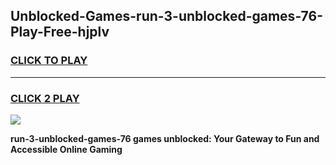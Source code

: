 
## Unblocked-Games-run-3-unblocked-games-76-Play-Free-hjplv
<h3>
<a href="https://premium76.site?title=run-3-unblocked-games-76&ref=10A">CLICK TO PLAY</a></h3>
<hr>

<h3>
<a href="https://premium76.site?title=run-3-unblocked-games-76&ref=10A">CLICK 2 PLAY</a>
  
</h3>

<a href="https://premium76.site?title=run-3-unblocked-games-76&ref=10A"><img src="https://clearcache.store/games.png"></a>


**run-3-unblocked-games-76 games unblocked: Your Gateway to Fun and Accessible Online Gaming**
